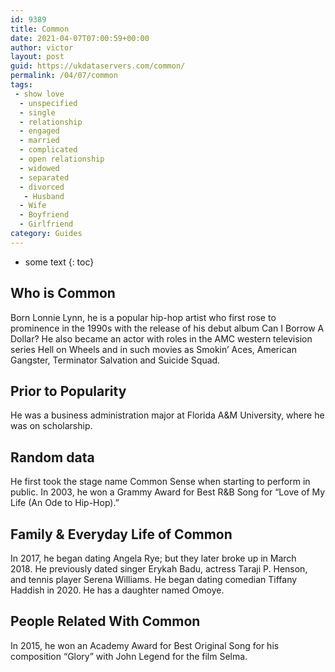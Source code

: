 ```yaml
---
id: 9389
title: Common
date: 2021-04-07T07:00:59+00:00
author: victor
layout: post
guid: https://ukdataservers.com/common/
permalink: /04/07/common
tags:
 - show love
  - unspecified
  - single
  - relationship
  - engaged
  - married
  - complicated
  - open relationship
  - widowed
  - separated
  - divorced
   - Husband
  - Wife
  - Boyfriend
  - Girlfriend
category: Guides
---
```


* some text
{: toc}


## Who is Common



Born Lonnie Lynn, he is a popular hip-hop artist who first rose to prominence in the 1990s with the release of his debut album Can I Borrow A Dollar? He also became an actor with roles in the AMC western television series Hell on Wheels and in such movies as Smokin&#8217; Aces, American Gangster, Terminator Salvation and Suicide Squad.

                
                
                
## Prior to Popularity



He was a business administration major at Florida A&M University, where he was on scholarship. 

                
                
                
## Random data



He first took the stage name Common Sense when starting to perform in public. In 2003, he won a Grammy Award for Best R&B Song for &#8220;Love of My Life (An Ode to Hip-Hop).&#8221; 

                
                
                
## Family & Everyday Life of Common



In 2017, he began dating Angela Rye; but they later broke up in March 2018. He previously dated singer Erykah Badu, actress Taraji P. Henson, and tennis player Serena Williams. He began dating comedian Tiffany Haddish in 2020. He has a daughter named Omoye. 

                
                
                
## People Related With Common



In 2015, he won an Academy Award for Best Original Song for his composition &#8220;Glory&#8221; with John Legend for the film Selma. 

                
              
            
          
          
          